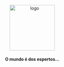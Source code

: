 <div align="middle" alt="card">
  <img src="https://static.legumii.repl.co/images/legumi.png" alt="logo" width="150px">
  <h4> O mundo é dos espertos... </h4>
</div>
